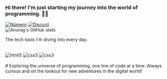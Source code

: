 ### Hi there! I'm just starting my journey into the world of programming. 👨‍💻
[![Número](https://img.shields.io/badge/WhatsApp-25D366?style=for-the-badge&logo=whatsapp&logoColor=white)](https://wa.me/5513982010655)
[![Discord](https://img.shields.io/badge/Discord-7289DA?style=for-the-badge&logo=discord&logoColor=white)](https://discord.gg/SfuKGSyb8b)
<br>
![Anurag's GitHub stats](https://github-readme-stats.vercel.app/api?username=DiggerCodes&show_icons=true&theme=tokyonight)

The tech tools I'm diving into every day.
<div style="display: inline_block"><br/>
<img align="center" alt="html5" src="https://img.shields.io/badge/HTML5-E34F26?style=for-the-badge&logo=html5&logoColor=white"/>
<img align="center" alt="css3" src="https://img.shields.io/badge/CSS3-1572B6?style=for-the-badge&logo=css3&logoColor=white"/>
<img align="center" alt="css3" src="https://img.shields.io/badge/JavaScript-F7DF1E?style=for-the-badge&logo=javascript&logoColor=black"/>
</div>
<br>
# Exploring the universe of programming, one line of code at a time. Always curious and on the lookout for new adventures in the digital world!
